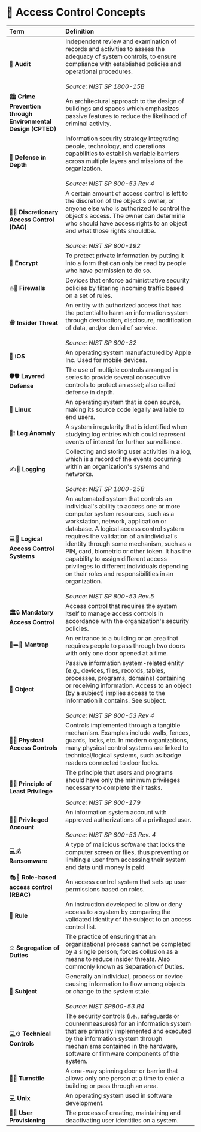 # 🔐 Access Control Concepts

| Term | Definition |
| :--- | :--- |
| 🧐 **Audit** | Independent review and examination of records and activities to assess the adequacy of system controls, to ensure compliance with established policies and operational procedures.<br><br>*Source: NIST SP 1800-15B* |
| 🏙️ **Crime Prevention through Environmental Design (CPTED)** | An architectural approach to the design of buildings and spaces which emphasizes passive features to reduce the likelihood of criminal activity. |
| 🧅 **Defense in Depth** | Information security strategy integrating people, technology, and operations capabilities to establish variable barriers across multiple layers and missions of the organization.<br><br>*Source: NIST SP 800-53 Rev 4* |
| 👤✅ **Discretionary Access Control (DAC)** | A certain amount of access control is left to the discretion of the object's owner, or anyone else who is authorized to control the object's access. The owner can determine who should have access rights to an object and what those rights shouldbe.<br><br>*Source: NIST SP 800-192* |
| 🔐 **Encrypt** | To protect private information by putting it into a form that can only be read by people who have permission to do so. |
| 🔥🧱 **Firewalls** | Devices that enforce administrative security policies by filtering incoming traffic based on a set of rules. |
| 🕵️ **Insider Threat** | An entity with authorized access that has the potential to harm an information system through destruction, disclosure, modification of data, and/or denial of service.<br><br>*Source: NIST SP 800-32* |
| 🍎 **iOS** | An operating system manufactured by Apple Inc. Used for mobile devices. |
| 🛡️🛡️ **Layered Defense** | The use of multiple controls arranged in series to provide several consecutive controls to protect an asset; also called defense in depth. |
| 🐧 **Linux** | An operating system that is open source, making its source code legally available to end users. |
| 📜❗ **Log Anomaly** | A system irregularity that is identified when studying log entries which could represent events of interest for further surveillance. |
| ✍️📜 **Logging** | Collecting and storing user activities in a log, which is a record of the events occurring within an organization's systems and networks.<br><br>*Source: NIST SP 1800-25B* |
| 💻🔑 **Logical Access Control Systems** | An automated system that controls an individual's ability to access one or more computer system resources, such as a workstation, network, application or database. A logical access control system requires the validation of an individual's identity through some mechanism, such as a PIN, card, biometric or other token. It has the capability to assign different access privileges to different individuals depending on their roles and responsibilities in an organization.<br><br>*Source: NIST SP 800-53 Rev.5* |
| 🏛️🔒 **Mandatory Access Control** | Access control that requires the system itself to manage access controls in accordance with the organization's security policies. |
| 🚪➡️🚪 **Mantrap** | An entrance to a building or an area that requires people to pass through two doors with only one door opened at a time. |
| 📄 **Object** | Passive information system-related entity (e.g., devices, files, records, tables, processes, programs, domains) containing or receiving information. Access to an object (by a subject) implies access to the information it contains. See subject.<br><br>*Source: NIST SP 800-53 Rev 4* |
| 🧱🔑 **Physical Access Controls** | Controls implemented through a tangible mechanism. Examples include walls, fences, guards, locks, etc. In modern organizations, many physical control systems are linked to technical/logical systems, such as badge readers connected to door locks. |
| 🔑🤏 **Principle of Least Privilege** | The principle that users and programs should have only the minimum privileges necessary to complete their tasks.<br><br>*Source: NIST SP 800-179* |
| 👑👤 **Privileged Account** | An information system account with approved authorizations of a privileged user.<br><br>*Source: NIST SP 800-53 Rev. 4* |
| 💻💰 **Ransomware** | A type of malicious software that locks the computer screen or files, thus preventing or limiting a user from accessing their system and data until money is paid. |
| 🎭🔑 **Role-based access control (RBAC)** | An access control system that sets up user permissions based on roles. |
| 📜 **Rule** | An instruction developed to allow or deny access to a system by comparing the validated identity of the subject to an access control list. |
| ⚖️ **Segregation of Duties** | The practice of ensuring that an organizational process cannot be completed by a single person; forces collusion as a means to reduce insider threats. Also commonly known as Separation of Duties. |
| 👤 **Subject** | Generally an individual, process or device causing information to flow among objects or change to the system state.<br><br>*Source: NIST SP800-53 R4* |
| 💻⚙️ **Technical Controls** | The security controls (i.e., safeguards or countermeasures) for an information system that are primarily implemented and executed by the information system through mechanisms contained in the hardware, software or firmware components of the system. |
| 🔄🚪 **Turnstile** | A one-way spinning door or barrier that allows only one person at a time to enter a building or pass through an area. |
| 💻 **Unix** | An operating system used in software development. |
| 👤➕ **User Provisioning** | The process of creating, maintaining and deactivating user identities on a system. |
